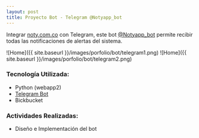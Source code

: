 ```yaml
---
layout: post
title: Proyecto Bot - Telegram @Notyapp_bot
---
```


Integrar [noty.com.co](http://noty.com.co) con Telegram, este bot [@Notyapp_bot](https://telegram.me/Notyapp_bot) permite recibir todas las notificaciones de alertas del sistema.

![Home]({{ site.baseurl }}/images/porfolio/bot/telegram1.png)
![Home]({{ site.baseurl }}/images/porfolio/bot/telegram2.png)


### Tecnolog&iacute;a Utilizada:
 - Python (webapp2)
 - [Telegram Bot](https://core.telegram.org/bots)
 - Bickbucket

### Actividades Realizadas:
 - Diseño e Implementaci&oacute;n del bot